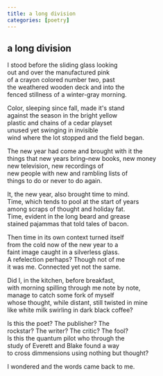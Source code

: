 ```yaml
---
title: a long division
categories: [poetry]
---
```

## a long division

I stood before the sliding glass looking   
out and over the manufactured pink  
of a crayon colored number two, past  
the weathered wooden deck and into the   
fenced stillness of a winter-gray morning.  

Color, sleeping since fall, made it's stand    
against the season in the bright yellow     
plastic and chains of a cedar playset      
unused yet swinging in invisible   
wind where the lot stopped and the field began.  

The new year had come and brought with it the    
things that new years bring–new books, new money  
new television, new recordings of   
new people with new and rambling lists of   
things to do or never to do again.

It, the new year, also brought time to mind.    
Time, which tends to pool at the start of years      
among scraps of thought and holiday fat.    
Time, evident in the long beard and grease  
stained pajammas that told tales of bacon.   

Then time in its own context turned itself  
from the cold now of the new year to a      
faint image caught in a silverless glass.  
A refelection perhaps? Though not of me  
it was me. Connected yet not the same.   

Did I, in the kitchen, before breakfast,    
with morning spilling through me note by note,  
manage to catch some fork of myself  
whose thought, while distant, still twisted in mine  
like white milk swirling in dark black coffee?   
        
Is this the poet? The publisher? The  
rockstar? The writer? The critic? The fool?  
Is this the quantum pilot who through the   
study of Everett and Blake found a way   
to cross dimmensions using nothing but thought?  

I wondered and the words came back to me.  


